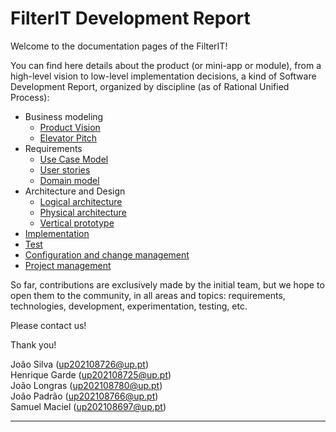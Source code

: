 # FilterIT Development Report

Welcome to the documentation pages of the FilterIT!

You can find here details about the product (or mini-app or module), from a high-level vision to low-level implementation decisions, a kind of Software Development Report, organized by discipline (as of Rational Unified Process): 

* Business modeling 
  * [Product Vision](https://github.com/FEUP-LEIC-ES-2022-23/2LEIC14T5/blob/main/docs/ProductVision.md)
  * [Elevator Pitch](https://github.com/FEUP-LEIC-ES-2022-23/2LEIC14T5/blob/main/docs/ElevatorPitch.md)
* Requirements
  * [Use Case Model](https://github.com/FEUP-LEIC-ES-2022-23/2LEIC14T5/blob/main/docs/requirements.md#use-case-model)
  * [User stories](https://github.com/FEUP-LEIC-ES-2022-23/2LEIC14T5/blob/main/docs/requirements.md#user-stories)
  * [Domain model](https://github.com/FEUP-LEIC-ES-2022-23/2LEIC14T5/blob/main/docs/requirements.md#domain-model)
* Architecture and Design
  * [Logical architecture](https://github.com/FEUP-LEIC-ES-2022-23/2LEIC14T5/blob/main/docs/ArchitectureAndDesign.md#logical-architecture)
  * [Physical architecture](https://github.com/FEUP-LEIC-ES-2022-23/2LEIC14T5/blob/main/docs/ArchitectureAndDesign.md#physical-architecture)
  * [Vertical prototype](https://github.com/FEUP-LEIC-ES-2022-23/2LEIC14T5/blob/main/docs/ArchitectureAndDesign.md#vertical-prototype)
* [Implementation](https://github.com/FEUP-LEIC-ES-2022-23/2LEIC14T5/blob/main/docs/Implementation.md)
* [Test](https://github.com/FEUP-LEIC-ES-2022-23/2LEIC14T5/blob/main/docs/Test.md)
* [Configuration and change management](https://github.com/FEUP-LEIC-ES-2022-23/2LEIC14T5/blob/main/docs/ConfigurationAndChangeManagement.md)
* [Project management](https://github.com/FEUP-LEIC-ES-2022-23/2LEIC14T5/blob/main/docs/ProjectManagement.md)

So far, contributions are exclusively made by the initial team, but we hope to open them to the community, in all areas and topics: requirements, technologies, development, experimentation, testing, etc.

Please contact us! 

Thank you!

João Silva (up202108726@up.pt)<br>
Henrique Garde (up202108725@up.pt)<br>
João Longras (up202108780@up.pt)<br>
João Padrão (up202108766@up.pt)<br>
Samuel Maciel (up202108697@up.pt)<br>

---
